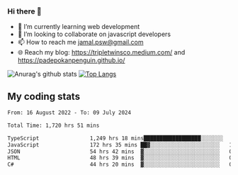 ### Hi there 👋

<!--
**padepokanpenguin/padepokanpenguin** is a ✨ _special_ ✨ repository because its `README.md` (this file) appears on your GitHub profile.
-->

- 🌱 I’m currently learning  web development
- 👯 I’m looking to collaborate on javascript developers
- 📫 How to reach me jamal.psw@gmail.com
- 🌐 Reach my blog:
   https://tripletwinsco.medium.com/ and
   https://padepokanpenguin.github.io/

![Anurag's github stats](https://github-readme-stats.vercel.app/api?username=padepokanpenguin&count_private=true&disable_animations=false&show_icons=true&theme=default)
[![Top Langs](https://github-readme-stats.vercel.app/api/top-langs/?username=padepokanpenguin&theme=default&layout=compact)](https://github.com/padepokanpenguin)

## My coding stats

<!--START_SECTION:waka-->

```txt
From: 16 August 2022 - To: 09 July 2024

Total Time: 1,720 hrs 51 mins

TypeScript                1,249 hrs 18 mins██████████████████░░░░░░░   72.60 %
JavaScript                172 hrs 35 mins ██▓░░░░░░░░░░░░░░░░░░░░░░   10.03 %
JSON                      54 hrs 42 mins  ▓░░░░░░░░░░░░░░░░░░░░░░░░   03.18 %
HTML                      48 hrs 39 mins  ▓░░░░░░░░░░░░░░░░░░░░░░░░   02.83 %
C#                        44 hrs 20 mins  ▓░░░░░░░░░░░░░░░░░░░░░░░░   02.58 %
```

<!--END_SECTION:waka-->


